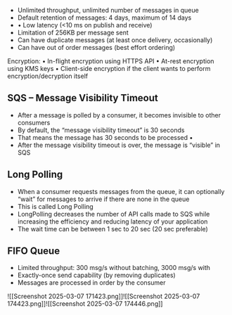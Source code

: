 - Unlimited throughput, unlimited number of messages in queue
- Default retention of messages: 4 days, maximum of 14 days
- • Low latency (<10 ms on publish and receive)
- Limitation of 256KB per message sent
- Can have duplicate messages (at least once delivery, occasionally) 
- Can have out of order messages (best effort ordering)

Encryption: • In-flight encryption using HTTPS API • At-rest encryption using KMS keys • Client-side encryption if the client wants to perform encryption/decryption itself

## SQS – Message Visibility Timeout
- After a message is polled by a consumer, it becomes invisible to other consumers 
- By default, the “message visibility timeout” is 30 seconds 
- That means the message has 30 seconds to be processed •
- After the message visibility timeout is over, the message is “visible” in SQS
## Long Polling
- When a consumer requests messages from the queue, it can optionally “wait” for messages to arrive if there are none in the queue 
- This is called Long Polling
- LongPolling decreases the number of API calls made to SQS while increasing the efficiency and reducing latency of your application 
- The wait time can be between 1 sec to 20 sec (20 sec preferable)

## FIFO Queue
- Limited throughput: 300 msg/s without batching, 3000 msg/s with 
- Exactly-once send capability (by removing duplicates) 
- Messages are processed in order by the consumer

![[Screenshot 2025-03-07 171423.png]]![[Screenshot 2025-03-07 174423.png]]![[Screenshot 2025-03-07 174446.png]]